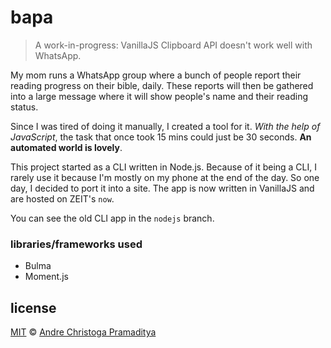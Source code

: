 # bapa

> A work-in-progress: VanillaJS Clipboard API doesn't work well with WhatsApp.

My mom runs a WhatsApp group where a bunch of people report their reading progress on their bible, daily. These reports will then be gathered into a large message where it will show people's name and their reading status.

Since I was tired of doing it manually, I created a tool for it. _With the help of JavaScript_, the task that once took 15 mins could just be 30 seconds. **An automated world is lovely**.

This project started as a CLI written in Node.js. Because of it being a CLI, I rarely use it because I'm mostly on my phone at the end of the day. So one day, I decided to port it into a site. The app is now written in VanillaJS and are hosted on ZEIT's `now`.

You can see the old CLI app in the `nodejs` branch.

### libraries/frameworks used

- Bulma
- Moment.js

## license

[MIT](https://opensource.org/licenses/MIT) © <a href="https://drepram.now.sh">Andre Christoga Pramaditya</a>
